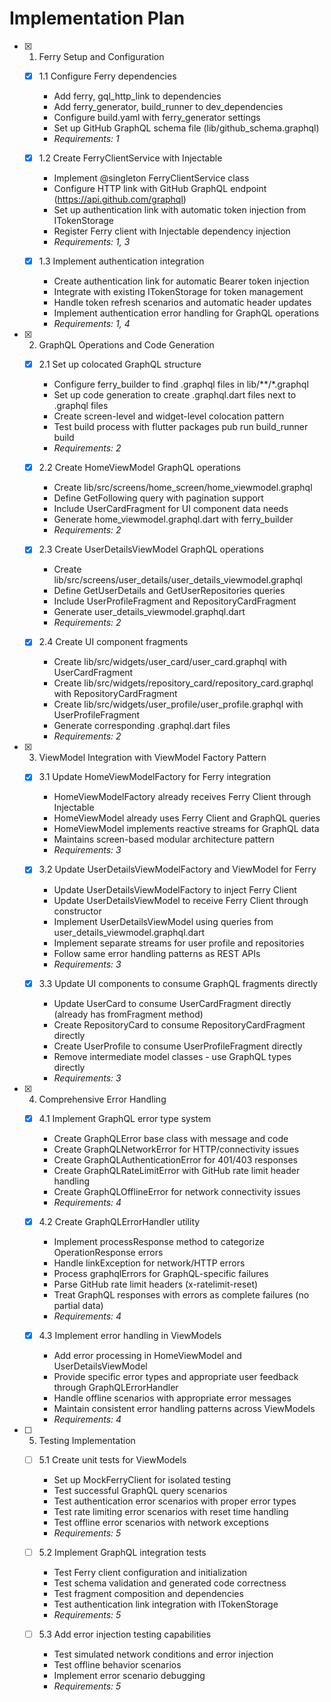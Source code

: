 # Implementation Plan

- [x] 1. Ferry Setup and Configuration
  - [x] 1.1 Configure Ferry dependencies
    - Add ferry, gql_http_link to dependencies
    - Add ferry_generator, build_runner to dev_dependencies  
    - Configure build.yaml with ferry_generator settings
    - Set up GitHub GraphQL schema file (lib/github_schema.graphql)
    - _Requirements: 1_

  - [x] 1.2 Create FerryClientService with Injectable
    - Implement @singleton FerryClientService class
    - Configure HTTP link with GitHub GraphQL endpoint (https://api.github.com/graphql)
    - Set up authentication link with automatic token injection from ITokenStorage
    - Register Ferry client with Injectable dependency injection
    - _Requirements: 1, 3_

  - [x] 1.3 Implement authentication integration
    - Create authentication link for automatic Bearer token injection
    - Integrate with existing ITokenStorage for token management
    - Handle token refresh scenarios and automatic header updates
    - Implement authentication error handling for GraphQL operations
    - _Requirements: 1, 4_

- [x] 2. GraphQL Operations and Code Generation
  - [x] 2.1 Set up colocated GraphQL structure
    - Configure ferry_builder to find .graphql files in lib/**/*.graphql
    - Set up code generation to create .graphql.dart files next to .graphql files
    - Create screen-level and widget-level colocation pattern
    - Test build process with flutter packages pub run build_runner build
    - _Requirements: 2_

  - [x] 2.2 Create HomeViewModel GraphQL operations
    - Create lib/src/screens/home_screen/home_viewmodel.graphql
    - Define GetFollowing query with pagination support
    - Include UserCardFragment for UI component data needs
    - Generate home_viewmodel.graphql.dart with ferry_builder
    - _Requirements: 2_

  - [x] 2.3 Create UserDetailsViewModel GraphQL operations
    - Create lib/src/screens/user_details/user_details_viewmodel.graphql
    - Define GetUserDetails and GetUserRepositories queries
    - Include UserProfileFragment and RepositoryCardFragment
    - Generate user_details_viewmodel.graphql.dart
    - _Requirements: 2_

  - [x] 2.4 Create UI component fragments
    - Create lib/src/widgets/user_card/user_card.graphql with UserCardFragment
    - Create lib/src/widgets/repository_card/repository_card.graphql with RepositoryCardFragment
    - Create lib/src/widgets/user_profile/user_profile.graphql with UserProfileFragment
    - Generate corresponding .graphql.dart files
    - _Requirements: 2_

- [x] 3. ViewModel Integration with ViewModel Factory Pattern
  - [x] 3.1 Update HomeViewModelFactory for Ferry integration
    - HomeViewModelFactory already receives Ferry Client through Injectable
    - HomeViewModel already uses Ferry Client and GraphQL queries
    - HomeViewModel implements reactive streams for GraphQL data
    - Maintains screen-based modular architecture pattern
    - _Requirements: 3_

  - [x] 3.2 Update UserDetailsViewModelFactory and ViewModel for Ferry
    - Update UserDetailsViewModelFactory to inject Ferry Client
    - Update UserDetailsViewModel to receive Ferry Client through constructor
    - Implement UserDetailsViewModel using queries from user_details_viewmodel.graphql.dart
    - Implement separate streams for user profile and repositories
    - Follow same error handling patterns as REST APIs
    - _Requirements: 3_

  - [x] 3.3 Update UI components to consume GraphQL fragments directly
    - Update UserCard to consume UserCardFragment directly (already has fromFragment method)
    - Create RepositoryCard to consume RepositoryCardFragment directly
    - Create UserProfile to consume UserProfileFragment directly
    - Remove intermediate model classes - use GraphQL types directly
    - _Requirements: 3_

- [x] 4. Comprehensive Error Handling
  - [x] 4.1 Implement GraphQL error type system
    - Create GraphQLError base class with message and code
    - Create GraphQLNetworkError for HTTP/connectivity issues
    - Create GraphQLAuthenticationError for 401/403 responses  
    - Create GraphQLRateLimitError with GitHub rate limit header handling
    - Create GraphQLOfflineError for network connectivity issues
    - _Requirements: 4_

  - [x] 4.2 Create GraphQLErrorHandler utility
    - Implement processResponse method to categorize OperationResponse errors
    - Handle linkException for network/HTTP errors
    - Process graphqlErrors for GraphQL-specific failures
    - Parse GitHub rate limit headers (x-ratelimit-reset)
    - Treat GraphQL responses with errors as complete failures (no partial data)
    - _Requirements: 4_

  - [x] 4.3 Implement error handling in ViewModels  
    - Add error processing in HomeViewModel and UserDetailsViewModel
    - Provide specific error types and appropriate user feedback through GraphQLErrorHandler
    - Handle offline scenarios with appropriate error messages
    - Maintain consistent error handling patterns across ViewModels
    - _Requirements: 4_

- [ ] 5. Testing Implementation
  - [ ] 5.1 Create unit tests for ViewModels
    - Set up MockFerryClient for isolated testing
    - Test successful GraphQL query scenarios
    - Test authentication error scenarios with proper error types
    - Test rate limiting error scenarios with reset time handling
    - Test offline error scenarios with network exceptions
    - _Requirements: 5_

  - [ ] 5.2 Implement GraphQL integration tests
    - Test Ferry client configuration and initialization
    - Test schema validation and generated code correctness
    - Test fragment composition and dependencies
    - Test authentication link integration with ITokenStorage
    - _Requirements: 5_

  - [ ] 5.3 Add error injection testing capabilities
    - Test simulated network conditions and error injection
    - Test offline behavior scenarios
    - Implement error scenario debugging
    - _Requirements: 5_